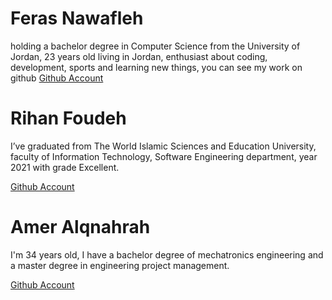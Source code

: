 # Feras Nawafleh
holding a bachelor degree in Computer Science from the University of Jordan, 23 years old living in Jordan, enthusiast about coding, development, sports and learning new things, you can see my work on github
[Github Account](https://github.com/feras98nawafleh)

# Rihan Foudeh

I’ve graduated from The World Islamic Sciences and Education University, faculty of Information Technology, Software Engineering department, year 2021 with grade Excellent.

[Github Account](https://github.com/RihanFoudeh)  


# Amer Alqnahrah  
I'm 34 years old, I have a bachelor degree of mechatronics engineering and a master degree in engineering project management.

[Github Account](https://github.com/Amer-1987)  

